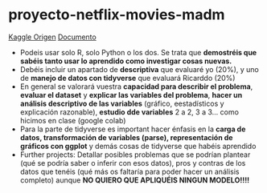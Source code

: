 # proyecto-netflix-movies-madm


[Kaggle Origen](https://www.kaggle.com/netflix-inc/netflix-prize-data?select=combined_data_4.txt)
[Documento](https://uibes-my.sharepoint.com/:w:/g/personal/prm998_id_uib_cat/EWpLB0IxzvtPkSMhsCVBXRcBj9GL3tNMx57K1Qr1Igt1wA?e=4bTmAl&wdLOR=cE937A3FD-5876-4BDA-81B3-833BB750E295)

- Podeis usar solo R, solo Python o los dos. Se trata que **demostréis que sabéis tanto usar lo aprendido como investigar cosas nuevas.**
- Debéis incluir un apartado de **descriptiva** que evaluaré yo (20%), y uno de **manejo de datos con tidyverse** que evaluará Ricarddo (20%)
- En general se valorará vuestra **capacidad para describir el problema**, **evaluar el dataset** y **explicar las variables del problema**, **hacer un análisis descriptivo de las variables** (gráfico, eestadísticos y explicación razonable), **estudio dde variables** 2 a 2, 3 a 3... como hicimos en clase (google colab)
- Para la parte de tidyverse es important hacer énfasis en la **carga de datos, transformación de variables (parse), representación de gráficos con ggplot** y demás cosas de tidyverse que habéis aprendido
- Further projects: Detallar posibles problemas que se podrían plantear (qué se podría saber o inferir con esos datos), pros y contras de los datos que tenéis (qué más os faltaría para poder hacer un análisis completo) aunque **NO QUIERO QUE APLIQUÉIS NINGUN MODELO!!!!**
